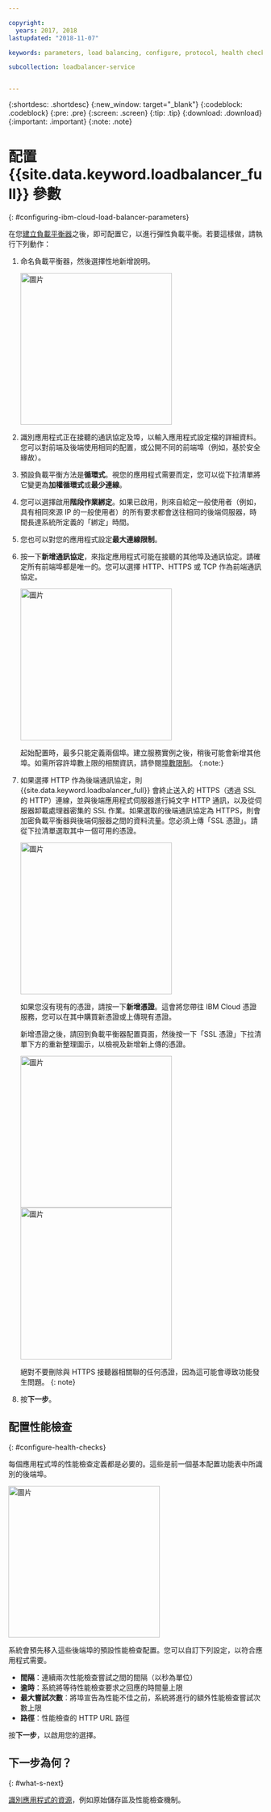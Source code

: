 ```yaml
---

copyright:
  years: 2017, 2018
lastupdated: "2018-11-07"

keywords: parameters, load balancing, configure, protocol, health check

subcollection: loadbalancer-service


---
```


{:shortdesc: .shortdesc}
{:new_window: target="_blank"}
{:codeblock: .codeblock}
{:pre: .pre}
{:screen: .screen}
{:tip: .tip}
{:download: .download}
{:important: .important}
{:note: .note}

# 配置 {{site.data.keyword.loadbalancer_full}} 參數
{: #configuring-ibm-cloud-load-balancer-parameters}

在您[建立負載平衡器](/docs/infrastructure/loadbalancer-service?topic=loadbalancer-service-getting-started)之後，即可配置它，以進行彈性負載平衡。若要這樣做，請執行下列動作：

1. 命名負載平衡器，然後選擇性地新增說明。

	<img src="images/lb-config-basic.png" alt="圖片" style="width: 300px;"/>

2. 識別應用程式正在接聽的通訊協定及埠，以輸入應用程式設定檔的詳細資料。您可以對前端及後端使用相同的配置，或公開不同的前端埠（例如，基於安全緣故）。

3. 預設負載平衡方法是**循環式**。視您的應用程式需要而定，您可以從下拉清單將它變更為**加權循環式**或**最少連線**。

4. 您可以選擇啟用**階段作業綁定**。如果已啟用，則來自給定一般使用者（例如，具有相同來源 IP 的一般使用者）的所有要求都會送往相同的後端伺服器，時間長達系統所定義的「綁定」時間。

5. 您也可以對您的應用程式設定**最大連線限制**。

6. 按一下**新增通訊協定**，來指定應用程式可能在接聽的其他埠及通訊協定。請確定所有前端埠都是唯一的。您可以選擇 HTTP、HTTPS 或 TCP 作為前端通訊協定。

	<img src="images/lb-add-protocol.png" alt="圖片" style="width: 300px;"/>

	起始配置時，最多只能定義兩個埠。建立服務實例之後，稍後可能會新增其他埠。如需所容許埠數上限的相關資訊，請參閱[埠數限制](/docs/infrastructure/loadbalancer-service?topic=loadbalancer-service-faqs-for-ibm-cloud-load-balancer#what-s-the-maximum-number-of-virtual-ports-i-can-define-with-my-load-balancer-service-)。
{:note:}

7. 如果選擇 HTTP 作為後端通訊協定，則 {{site.data.keyword.loadbalancer_full}} 會終止送入的 HTTPS（透過 SSL 的 HTTP）連線，並與後端應用程式伺服器進行純文字 HTTP 通訊，以及從伺服器卸載處理器密集的 SSL 作業。如果選取的後端通訊協定為 HTTPS，則會加密負載平衡器與後端伺服器之間的資料流量。您必須上傳「SSL 憑證」。請從下拉清單選取其中一個可用的憑證。  

	<img src="images/lb-ssl-cert.png" alt="圖片" style="width: 300px;"/>

	如果您沒有現有的憑證，請按一下**新增憑證**。這會將您帶往 IBM Cloud 憑證服務，您可以在其中購買新憑證或上傳現有憑證。

	新增憑證之後，請回到負載平衡器配置頁面，然後按一下「SSL 憑證」下拉清單下方的重新整理圖示，以檢視及新增新上傳的憑證。

	<img src="images/order-ssl-cert.png" alt="圖片" style="width: 300px;"/>

	<img src="images/refresh-cert.png" alt="圖片" style="width: 300px;"/>

	絕對不要刪除與 HTTPS 接聽器相關聯的任何憑證，因為這可能會導致功能發生問題。
  {: note}

8. 按**下一步**。

## 配置性能檢查
{: #configure-health-checks}

每個應用程式埠的性能檢查定義都是必要的。這些是前一個基本配置功能表中所識別的後端埠。

<img src="images/config-health-check.png" alt="圖片" style="width: 300px;"/>

系統會預先移入這些後端埠的預設性能檢查配置。您可以自訂下列設定，以符合應用程式需要。

* **間隔**：連續兩次性能檢查嘗試之間的間隔（以秒為單位）
* **逾時**：系統將等待性能檢查要求之回應的時間量上限
* **最大嘗試次數**：將埠宣告為性能不佳之前，系統將進行的額外性能檢查嘗試次數上限
* **路徑**：性能檢查的 HTTP URL 路徑     

按**下一步**，以啟用您的選擇。

## 下一步為何？
{: #what-s-next}

[識別應用程式的資源](/docs/infrastructure/loadbalancer-service?topic=loadbalancer-service-identifying-your-application-server-resources)，例如原始儲存區及性能檢查機制。
